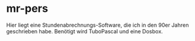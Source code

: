 # mr-pers
Hier liegt eine Stundenabrechnungs-Software, die ich in den 90er Jahren geschrieben habe. Benötigt wird TuboPascal und eine Dosbox.
